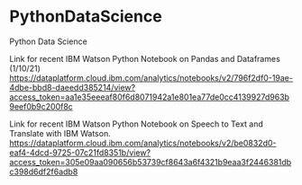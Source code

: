 # PythonDataScience
Python Data Science


Link for recent IBM Watson Python Notebook on Pandas and Dataframes (1/10/21)
https://dataplatform.cloud.ibm.com/analytics/notebooks/v2/796f2df0-19ae-4dbe-bbd8-daeedd385214/view?access_token=aa1e35eeeaf80f6d8071942a1e801ea77de0cc4139927d963b9eef0b9c200f8c

Link for recent IBM Watson Python Notebook on Speech to Text and Translate with IBM Watson.
https://dataplatform.cloud.ibm.com/analytics/notebooks/v2/be0832d0-eaf4-4dcd-9725-07c21fd8351b/view?access_token=305e09aa090656b53739cf8643a6f4321b9eaa3f2446381dbc398d6df2f6adb8
